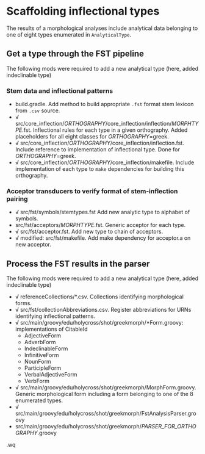 # Scaffolding inflectional types

The results of a morphological analyses include analytical data belonging to one of eight types enumerated in `AnalyticalType`.


## Get a type through the FST pipeline

The following mods were required to add a new analytical type (here, added indeclinable type)


### Stem data and inflectional patterns
- build.gradle.  Add method to build appropriate `.fst` format stem lexicon from `.csv` source.
- √ src/core_inflection/*ORTHOGRAPHY*/core_inflection/inflection/*MORPHTYPE*.fst.  Inflectional rules for each type in a given orthography.  Added placeholders for all eight classes for *ORTHOGRAPHY*=greek.
- √ src/core_inflection/*ORTHOGRAPHY*/core_inflection/inflection.fst.  Include  reference to implementation of inflectional type.  Done for *ORTHOGRAPHY*=greek.
- √ src/core_inflection/*ORTHOGRAPHY*/core_inflection/makefile.  Include implementation of each type to `make` dependencies for building this orthography.

### Acceptor transducers to verify format of stem-inflection pairing

- √ src/fst/symbols/stemtypes.fst Add new analytic type to alphabet of symbols.
- src/fst/acceptors/*MORPHTYPE*.fst. Generic acceptor for each type.
- √ src/fst/acceptor.fst.  Add new type to chain of acceptors.
- √ modified:   src/fst/makefile. Add make dependency for acceptor.a on new acceptor.


## Process the FST results in the parser

The following mods were required to add a new analytical type (here, added indeclinable type)

- √ referenceCollections/*.csv.  Collections identifying morphological forms.
- √ src/fst/collectionAbbreviations.csv.  Register abbreviations for URNs identifying inflectional patterns.
- √ src/main/groovy/edu/holycross/shot/greekmorph/*Form.groovy: implementations of CitableId
    - AdjectiveForm
    - AdverbForm
    - IndeclinableForm
    - InfinitiveForm
    - NounForm
    - ParticipleForm
    - VerbalAdjectiveForm
    - VerbForm
- √ src/main/groovy/edu/holycross/shot/greekmorph/MorphForm.groovy. Generic morphological form including a form belonging to one of the 8 enumerated types.
- √ src/main/groovy/edu/holycross/shot/greekmorph/FstAnalysisParser.groovy
- src/main/groovy/edu/holycross/shot/greekmorph/*PARSER_FOR_ORTHOGRAPHY*.groovy




.wq
